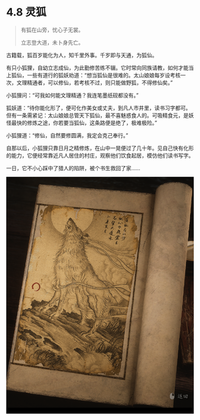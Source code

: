 # 4.8 灵狐

> 有狐在山旁，忧心子无裳。
>
> 立志登大道，未卜身先亡。

古籍载，狐百岁能化为人，知千里外事。千岁即与天通，为狐仙。

有只小狐狸，自幼立志成仙，为此勤修苦练不辍。它时常向同族请教，如何才能当上狐仙，一些有道行的狐妖劝道：“想当狐仙是很难的。太山娘娘每岁设考核一次，文理精通者，可以修仙，若考核不过，则只能做野狐，不得修仙矣。”

小狐狸问：“可我如何能文理精通？我连笔墨纸砚都没有。”

狐妖道：“待你能化形了，便可化作美女或丈夫，到凡人市井里，读书习字都可。但有一条需紧记：太山娘娘总管天下狐仙，最不喜魅惑食人的。可吸精食元，是妖怪最快的修炼之途，你若要当狐仙，这条路便是绝了，极难极险。”

小狐狸道：“修仙，自然要修圆满，我定会克己奉行。”

自那以后，小狐狸只靠日月之精修炼，在山中一晃便过了几十年。见自己快有化形的能力，它便经常靠近凡人居住的村庄，观察他们饮食起居，模仿他们读书写字。

一日，它不小心踩中了猎人的陷阱，被个书生救回了家……

![image-20240828220654468](../images/image-20240828220654468.png)

